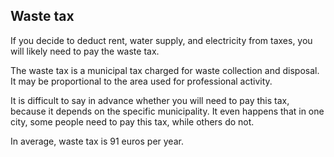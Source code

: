 ## Waste tax

If you decide to deduct rent, water supply, and electricity from taxes, you will likely need to pay the waste tax.

The waste tax is a municipal tax charged for waste collection and disposal. It may be proportional to the area
used for professional activity.

It is difficult to say in advance whether you will need to pay this tax, because it depends on the specific
municipality. It even happens that in one city, some people need to pay this tax, while others do not.

In average, waste tax is 91 euros per year.
